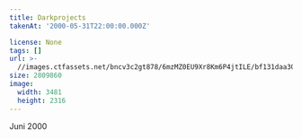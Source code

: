 ```yaml
---
title: Darkprojects
takenAt: '2000-05-31T22:00:00.000Z'

license: None
tags: []
url: >-
  //images.ctfassets.net/bncv3c2gt878/6mzMZ0EU9Xr8Km6P4jtILE/bf131daa3018cf13d2b5f7ccd0c74fac/darkprojects_14711369403_o
size: 2809860
image:
  width: 3481
  height: 2316
---
```


Juni 2000
